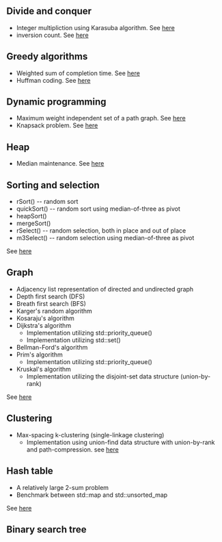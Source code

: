 ## Divide and conquer

* Integer multipliction using Karasuba algorithm. See [here](./divide_and_conquer/integer_multiplication)
* inversion count. See [here](./divide_and_conquer/inversion_count)

## Greedy algorithms
* Weighted sum of completion time. See [here](./greedy_algorithm/weighted_sum_of_completion_time)
* Huffman coding. See [here](./greedy_algorithm/huffman_coding)

## Dynamic programming
* Maximum weight independent set of a path graph. See [here](./dynamic_programming/max_weight_independent_set)
* Knapsack problem. See [here](./dynamic_programming/knapsack)

## Heap

* Median maintenance. See [here](./median_maintenance) 

## Sorting and selection

* rSort() -- random sort
* quickSort() -- random sort using median-of-three as pivot
* heapSort()
* mergeSort()
* rSelect() -- random selection, both in place and out of place
* m3Select() -- random selection using median-of-three as pivot

See [here](./sorting_and_selection)

## Graph

* Adjacency list representation of directed and undirected graph
* Depth first search (DFS)
* Breath first search (BFS)
* Karger's random algorithm
* Kosaraju's algorithm
* Dijkstra's algorithm
  - Implementation utilizing std::priority_queue()
  - Implementation utilizing std::set()
* Bellman-Ford's algorithm
* Prim's algorithm
  - Implementation utilizing std::priority_queue()
* Kruskal's algorithm
  - Implementation utilizing the disjoint-set data structure (union-by-rank)
 
See [here](./graph)

## Clustering

* Max-spacing k-clustering (single-linkage clustering) 
  - Implementation using union-find data structure with union-by-rank and path-compression. see [here](./clustering/max_spacing_k_clustering)

## Hash table

* A relatively large 2-sum problem
* Benchmark between std::map and std::unsorted_map

See [here](./hash_table)

## Binary search tree
